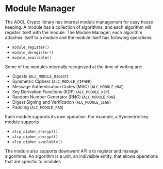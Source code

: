 # Module Manager
The AOCL Crypto library has internal module management for easy house keeping. A
module has a collection of algorithms, and each algorithm will register itself
with the module. The Module Manager; each algorithm attaches itself to a module
and the module itself has following operations.

  - `module_register()`
  - `module_deregister()`
  - `module_available()`

Some of the modules internally recognized at the time of writing are:
  - Digests   (`ALC_MODULE_DIGEST`)
  - Symmetric Ciphers (`ALC_MODULE_CIPHER`)
  - Message Authentication Codes (MAC) (`ALC_MODULE_MAC`)
  - Key Derivation Functions (KDF) (`ALC_MODULE_KEY`)
  - Random Number Generator (RNG) (`ALC_MODULE_RNG`)
  - Digest Signing and Verification (`ALC_MODULE_SIGN`)
  - Padding (`ALC_MODULE_PAD`)

Each module supports its own operation. For example, a Symmetric key module
supports 
  - `alcp_cipher_encrypt()`
  - `alcp_cipher_decrypt()`
  - `alcp_cipher_available()`

The module also supports downward API's to register and manage algorithms. An
algorithm is a unit, an indivisible entity, that allows operations that are
specific to modules
